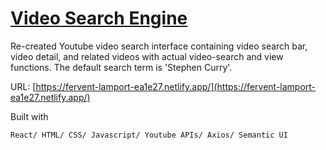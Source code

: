 # [Video Search Engine](https://fervent-lamport-ea1e27.netlify.app/)

Re-created Youtube video search interface containing video search bar, video detail, and related videos with actual video-search and view functions.
The default search term is 'Stephen Curry'.

URL:
	[https://fervent-lamport-ea1e27.netlify.app/](https://fervent-lamport-ea1e27.netlify.app/)
	
Built with
	
	React/ HTML/ CSS/ Javascript/ Youtube APIs/ Axios/ Semantic UI
	

